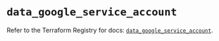 # `data_google_service_account`

Refer to the Terraform Registry for docs: [`data_google_service_account`](https://registry.terraform.io/providers/hashicorp/google/5.43.1/docs/data-sources/service_account).
